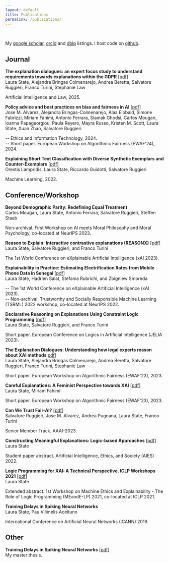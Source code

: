 ```yaml
---
layout: default
title: Publications
permalink: /publications/
---
```


<br />

My [google scholar](https://scholar.google.de/citations?user=6h4JHq4AAAAJ&hl=de), [orcid](https://orcid.org/0000-0001-8084-5297) and [dblp](https://dblp.uni-trier.de/pid/248/5723.html) listings. I host code on [github](https://github.com/lstate).


## Journal

**The explanation dialogues: an expert focus study to understand requirements towards explanations within the GDPR** [[pdf](https://arxiv.org/abs/2501.05325)] <br>
Laura State, Alejandra Bringas Colmenarejo, Andrea Beretta, Salvatore Ruggieri, Franco Turini, Stephanie Law

Artificial Intelligence and Law, 2025.

**Policy advice and best practices on bias and fairness in AI** [[pdf](https://link.springer.com/article/10.1007/s10676-024-09746-w)] <br>
Jose M. Alvarez, Alejandra Bringas-Colmenarejo, Alaa Elobaid, Simone Fabrizzi, Miriam Fahimi, Antonio Ferrara, Siamak Ghodsi, Carlos Mougan, Ioanna Papageorgiou, Paula Reyero, Mayra Russo, Kristen M. Scott, Laura State, Xuan Zhao, Salvatore Ruggieri

-- Ethics and Information Technology, 2024. <br>
-- Short paper. European Workshop on Algorithmic Fairness (EWAF'24), 2024.

**Explaining Short Text Classification with Diverse Synthetic Exemplars and Counter-Exemplars** [[pdf](https://link.springer.com/article/10.1007/s10994-022-06150-7)] <br>
Orestis Lampridis, Laura State, Riccardo Guidotti, Salvatore Ruggieri

Machine Learning, 2022.

## Conference/Workshop

**Beyond Demographic Parity: Redefining Equal Treatment** <br>
Carlos Mougan, Laura State, Antonio Ferrara, Salvatore Ruggieri, Steffen Staab

Non-archival. First Workshop on AI meets Moral Philosophy and Moral Psychology, co-located at NeurIPS 2023.

**Reason to Explain: Interactive contrastive explanations (REASONX)** [[pdf](https://arxiv.org/abs/2305.18143)] <br>
Laura State, Salvatore Ruggieri, and Franco Turini

The 1st World Conference on eXplainable Artificial Intelligence (xAI 2023).

**Explainability in Practice: Estimating Electrification Rates from Mobile Phone Data in Senegal** [[pdf](https://arxiv.org/abs/2211.06277)] <br>
Laura State, Hadrien Salat, Stefania Rubrichi, and Zbigniew Smoreda

-- The 1st World Conference on eXplainable Artificial Intelligence (xAI 2023). <br>
-- Non-archival. Trustworthy and Socially Responsible Machine Learning (TSRML) 2022 workshop, co-located at NeurIPS 2022.

**Declarative Reasoning on Explanations Using Constraint Logic Programming** [[pdf](http://export.arxiv.org/abs/2309.00422)] <br>
Laura State, Salvatore Ruggieri, and Franco Turini

Short paper. European Conference on Logics in Artificial Intelligence (JELIA 2023).

**The Explanation Dialogues: Understanding how legal experts reason about XAI methods** [pdf](https://ceur-ws.org/Vol-3442/paper-49.pdf)] <br>
Laura State, Alejandra Bringas Colmenarejo, Andrea Beretta, Salvatore Ruggieri, Franco Turini, Stephanie Law

Short paper. European Workshop on Algorithmic Fairness (EWAF'23), 2023.

**Careful Explanations: A Feminist Perspective towards XAI** [[pdf](https://ceur-ws.org/Vol-3442/paper-39.pdf)] <br>
Laura State, Miriam Fahimi

Short paper. European Workshop on Algorithmic Fairness (EWAF'23), 2023.

**Can We Trust Fair-AI?** [[pdf](https://ojs.aaai.org/index.php/AAAI/article/view/26798)] <br>
Salvatore Ruggieri, Jose M. Alvarez, Andrea Pugnana, Laura State, Franco Turini

Senior Member Track. AAAI-2023.

**Constructing Meaningful Explanations: Logic-based Approaches** [[pdf](https://lstate.github.io/assets/state_constructing_meaningful_explanations.pdf)] <br>
Laura State

Student paper abstract. Artificial Intelligence, Ethics, and Society (AIES) 2022.

**Logic Programming for XAI: A Technical Perspective. ICLP Workshops 2021** [[pdf](http://ceur-ws.org/Vol-2970/meepaper1.pdf)] <br>
Laura State

Extended abstract. 1st Workshop on Machine Ethics and Explainability - The Role of Logic Programming (MEandE-LP) 2021, co-located at ICLP 2021.

**Training Delays in Spiking Neural Networks** <br>
Laura State, Pau Vilimelis Aceituno

International Conference on Artificial Neural Networks (ICANN) 2019.

## Other

**Training Delays in Spiking Neural Networks** [[pdf](https://www.mis.mpg.de/publications/preprints/2019/prepr2019-96.html)] <br>
My master thesis.
